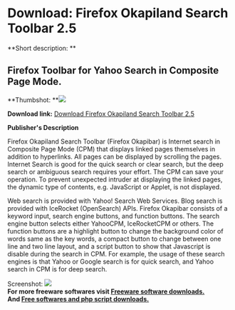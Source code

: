 # Download: Firefox Okapiland Search Toolbar 2.5

**Short description: **

## Firefox Toolbar for Yahoo Search in Composite Page Mode.

  
**Thumbshot: **![](http://www.freewarefiles.com/screenshot/okapilandsrchyahoo_md.gif)   
  
**Download link:** [Download Firefox Okapiland Search Toolbar 2.5](http://freesoftwares.boysofts.com/Firefox-Okapiland-Search-Toolbar_program_18365.html)  
  

**Publisher's Description**  
  

Firefox Okapiland Search Toolbar (Firefox Okapibar) is Internet search in
Composite Page Mode (CPM) that displays linked pages themselves in addition to
hyperlinks. All pages can be displayed by scrolling the pages. Internet Search
is good for the quick search or clear search, but the deep search or ambiguous
search requires your effort. The CPM can save your operation. To prevent
unexpected intruder at displaying the linked pages, the dynamic type of
contents, e.g. JavaScript or Applet, is not displayed.

Web search is provided with Yahoo! Search Web Services. Blog search is
provided with IceRocket (OpenSearch) APIs. Firefox Okapibar consists of a
keyword input, search engine buttons, and function buttons. The search engine
button selects either YahooCPM, IceRocketCPM or others. The function buttons
are a highlight button to change the background color of words same as the key
words, a compact button to change between one line and two line layout, and a
script button to show that Javascript is disable during the search in CPM. For
example, the usage of these search engines is that Yahoo or Google search is
for quick search, and Yahoo search in CPM is for deep search.

  
  
Screenshot:
![](http://www.freewarefiles.com/screenshot/okapilandsrchyahoo.gif)  
**For more freeware softwares visit [Freeware software downloads.](http://freesoftwares.boysofts.com/)**   
**And [Free softwares and php script downloads.](http://www.boysofts.com/)**


